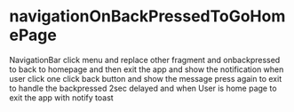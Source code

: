 # navigationOnBackPressedToGoHomePage
NavigationBar click menu and replace other fragment and onbackpressed to back to homepage and then exit the app and show the notification when user click one click back button and show the message press again to exit to handle the backpressed 2sec delayed and when User is home page to exit the app with notify toast
